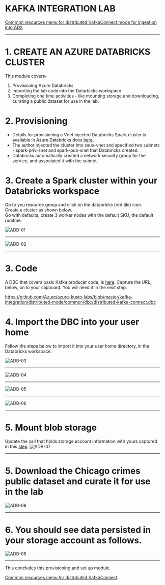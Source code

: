 
# KAFKA INTEGRATION LAB

[Common resources menu for distributed KafkaConnect mode for ingestion into ADX](README.md)
<hr>

# 1. CREATE AN AZURE DATABRICKS CLUSTER
This module covers-
1.  Provisioning Azure Databricks
2.  Importing the lab code into the Datarbicks workspace
3.  Completing one time activities - like mounting storage and downloading, curating a public dataset for use in the lab.

# 2. Provisioning
- Details for provisioning a Vnet injected Databricks Spark cluster is available in Azure Databricks docs [here](https://docs.microsoft.com/en-us/azure/databricks/administration-guide/cloud-configurations/azure/vnet-inject).
- The author injected the cluster into zeus-vnet and specified two subnets - spark-priv-snet and spark-pub-snet that Databricks created.
- Databricks automatically created a network security group for the service, and associated it with the subnet.

# 3. Create a Spark cluster within your Databricks workspace
Go to you resource group and click on the databricks (red tile) icon.<br>
Create a cluster as shown below.<br>
Go with defaults, create 3 worker nodes with the default SKU, the default runitme.


![ADB-01](../images/databricks-01.png)
<br>
<hr>

![ADB-02](../images/databricks-02.png)
<br>
<hr>

# 3. Code

A DBC that covers basic Kafka producer code, is [here](dbc).  Capture the URL, below, on to your clipboard.  You will need it in the next step.<br>

https://github.com/Azure/azure-kusto-labs/blob/master/kafka-integration/distributed-mode/common/dbc/distributed-kafka-connect.dbc


# 4. Import the DBC into your user home

Follow the steps below to import it into your user home directory, in the Databricks workspace.

![ADB-03](../images/databricks-03.png)
<br>
<hr>

![ADB-04](../images/databricks-04.png)
<br>
<hr>

![ADB-05](../images/databricks-05.png)
<br>
<hr>

![ADB-06](../images/databricks-06.png)
<br>
<hr>

# 5. Mount blob storage
Update the cell that holds storage account information with yours captured in this [step](create-storage.md#3-capture-storage-account-name-and-key-for-subsequent-use-in-spark).
![ADB-07](../images/databricks-07.png)
<br>
<hr>

# 5. Download the Chicago crimes public dataset and curate it for use in the lab

![ADB-08](../images/databricks-08.png)
<br>
<hr>

# 6. You should see data persisted in your storage account as follows. 

![ADB-09](../images/databricks-09.png)
<br>
<hr>

This concludes this provisioning and set up module.

[Common resources menu for distributed KafkaConnect](README.md)



